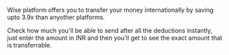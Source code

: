 Wise platform offers you to transfer your money internationally by saving upto 3.9x than anyother platforms.

Check how much you'll be able to send after all the deductions instantly, just enter the amount in INR and then you'll get to see the exact amount that is transferrable.